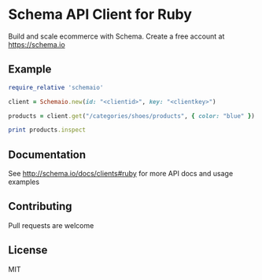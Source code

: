 # Schema API Client for Ruby

Build and scale ecommerce with Schema. Create a free account at https://schema.io

## Example

```ruby
require_relative 'schemaio'

client = Schemaio.new(id: "<clientid>", key: "<clientkey>")

products = client.get("/categories/shoes/products", { color: "blue" })

print products.inspect
```

## Documentation

See <http://schema.io/docs/clients#ruby> for more API docs and usage examples

## Contributing

Pull requests are welcome

## License

MIT
